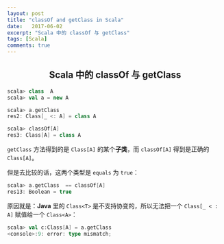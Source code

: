 ```yaml
---
layout: post
title: "classOf and getClass in Scala"
date:   2017-06-02
excerpt: "Scala 中的 classOf 与 getClass"
tags: [Scala]
comments: true
---
```


<center><h2>Scala 中的 classOf 与 getClass</h2></center>

<!--more-->

```scala
scala> class  A
scala> val a = new A

scala> a.getClass
res2: Class[_ <: A] = class A

scala> classOf[A]
res3: Class[A] = class A
```

`getClass` 方法得到的是 `Class[A]` 的某个**子类**，而 `classOf[A]` 得到是正确的 `Class[A]`。

但是去比较的话，这两个类型是 `equals` 为 `true`：

```scala
scala> a.getClass  == classOf[A]
res13: Boolean = true
```

原因就是：**Java** 里的 `Class<T>` 是不支持协变的，所以无法把一个 `Class[_ < : A]` 赋值给一个 `Class<A>`：

```scala
scala> val c:Class[A] = a.getClass
<console>:9: error: type mismatch;
```
